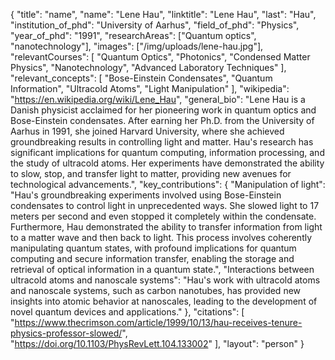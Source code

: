 {
  "title": "name",
  "name": "Lene Hau",
  "linktitle": "Lene Hau",
  "last": "Hau",
  "institution_of_phd": "University of Aarhus",
  "field_of_phd": "Physics",
  "year_of_phd": "1991",
  "researchAreas": ["Quantum optics", "nanotechnology"],
  "images": ["/img/uploads/lene-hau.jpg"],
  "relevantCourses": [
    "Quantum Optics",
    "Photonics",
    "Condensed Matter Physics",
    "Nanotechnology",
    "Advanced Laboratory Techniques"
  ],
  "relevant_concepts": [
    "Bose-Einstein Condensates",
    "Quantum Information",
    "Ultracold Atoms",
    "Light Manipulation"
  ],
  "wikipedia": "https://en.wikipedia.org/wiki/Lene_Hau",
  "general_bio": "Lene Hau is a Danish physicist acclaimed for her pioneering work in quantum optics and Bose-Einstein condensates. After earning her Ph.D. from the University of Aarhus in 1991, she joined Harvard University, where she achieved groundbreaking results in controlling light and matter. Hau's research has significant implications for quantum computing, information processing, and the study of ultracold atoms. Her experiments have demonstrated the ability to slow, stop, and transfer light to matter, providing new avenues for technological advancements.",
  "key_contributions": {
    "Manipulation of light": "Hau's groundbreaking experiments involved using Bose-Einstein condensates to control light in unprecedented ways. She slowed light to 17 meters per second and even stopped it completely within the condensate. Furthermore, Hau demonstrated the ability to transfer information from light to a matter wave and then back to light. This process involves coherently manipulating quantum states, with profound implications for quantum computing and secure information transfer, enabling the storage and retrieval of optical information in a quantum state.",
    "Interactions between ultracold atoms and nanoscale systems": "Hau's work with ultracold atoms and nanoscale systems, such as carbon nanotubes, has provided new insights into atomic behavior at nanoscales, leading to the development of novel quantum devices and applications."
  },
  "citations": [
    "https://www.thecrimson.com/article/1999/10/13/hau-receives-tenure-physics-professor-slowed/",
    "https://doi.org/10.1103/PhysRevLett.104.133002"
  ],
  "layout": "person"
}
